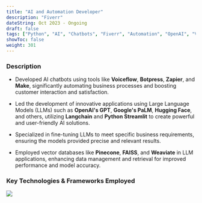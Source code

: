 ```yaml
---
title: "AI and Automation Developer"
description: "Fiverr"
dateString: Oct 2023 - Ongoing
draft: false
tags: ["Python", "AI", "Chatbots", "Fiverr", "Automation", "OpenAI", "Voiceflow"]
showToc: false
weight: 301
--- 
```


### Description

- Developed AI chatbots using tools like **Voiceflow**, **Botpress**, **Zapier**, and **Make**, significantly automating business processes and boosting customer interaction and satisfaction.

- Led the development of innovative applications using Large Language Models (LLMs) such as **OpenAI's GPT**, **Google's PaLM**, **Hugging Face**, and others, utilizing **Langchain** and **Python Streamlit** to create powerful and user-friendly AI solutions.

- Specialized in fine-tuning LLMs to meet specific business requirements, ensuring the models provided precise and relevant results.

- Employed vector databases like **Pinecone**, **FAISS**, and **Weaviate** in LLM applications, enhancing data management and retrieval for improved performance and model accuracy.


### Key Technologies & Frameworks Employed
![](/experience/fiver-AI-developer/tools.png)

